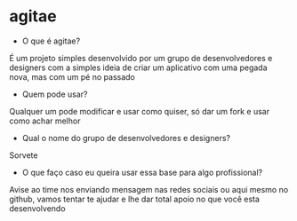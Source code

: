 # agitae

- O que é agitae?

É um projeto simples desenvolvido por um grupo de desenvolvedores e designers com a simples ideia de criar um aplicativo com uma pegada nova, mas com um pé no passado

- Quem pode usar?

Qualquer um pode modificar e usar como quiser, só dar um fork e usar como achar melhor

- Qual o nome do grupo de desenvolvedores e designers?

Sorvete

- O que faço caso eu queira usar essa base para algo profissional?

Avise ao time nos enviando mensagem nas redes sociais ou aqui mesmo no github, vamos tentar te ajudar e lhe dar total apoio no que você esta desenvolvendo

